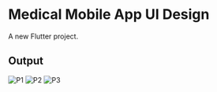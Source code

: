 # Medical Mobile App UI Design

A new Flutter project.

## Output
![P1](https://user-images.githubusercontent.com/128204774/226188829-54cd2abf-484e-49d2-bd69-ca4dc9deca40.JPG)
![P2](https://user-images.githubusercontent.com/128204774/226188832-006a6392-768b-4dc7-b935-ebb633141d9d.JPG)
![P3](https://user-images.githubusercontent.com/128204774/226188834-3dcae0eb-826e-401b-8a86-ac6a38d1ccfd.JPG)

